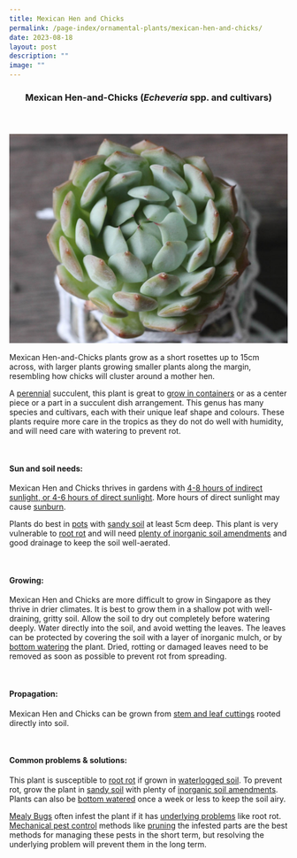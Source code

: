 ```yaml
---
title: Mexican Hen and Chicks
permalink: /page-index/ornamental-plants/mexican-hen-and-chicks/
date: 2023-08-18
layout: post
description: ""
image: ""
---
```

<header> 
	<h3>Mexican Hen-and-Chicks (<em>Echeveria</em> spp. and cultivars)</h3> 
</header>

<section>
	<img title="A Mexican hen-and-chicks plant. Photo by Flora and Fauna web." src="/images/Plants/mexicanhenandchicks_ffw.jpg">
	<p>Mexican Hen-and-Chicks plants grow as a short rosettes up to 15cm across, with larger plants growing smaller plants along the margin, resembling how chicks will cluster around a mother hen.</p>
	<p>A <a href="/learn-more-about-gardening/glossary/#p">perennial</a> succulent, this plant is great to <a href="/page-index/horticulture-techniques/planting-in-containers">grow in containers</a> or as a center piece or a part in a succulent dish arrangement. This genus has many species and cultivars, each with their unique leaf shape and colours. These plants require more care in the tropics as they do not do well with humidity, and will need care with watering to prevent rot.</p>
	 <br> 
</section> 
 
<section> 
  <h4>Sun and soil needs:</h4> 
  <p>Mexican Hen and Chicks thrives in gardens with <a href="/page-index/horticulture-techniques/gauging-light/">4-8 hours of indirect sunlight, or 4-6 hours of direct sunlight</a>. More hours of direct sunlight may cause <a href="/page-index/plant-problems/sunburn/">sunburn</a>.</p>
	<p> Plants do best in <a href="/page-index/horticulture-techniques/planting-in-containers/">pots</a> with <a href="/page-index/horticulture-techniques/soil/">sandy soil</a> at least 5cm deep. This plant is very vulnerable to <a href="/page-index/plant-problems/root-rot/">root rot</a> and will need <a href="/page-index/horticulture-techniques/soil-amendments/">plenty of inorganic soil amendments</a> and good drainage to keep the soil well-aerated.</p> 
	<br>
</section>

<section> 
  <h4>Growing:</h4> 
	<p>Mexican Hen and Chicks are more difficult to grow in Singapore as they thrive in drier climates. It is best to grow them in a shallow pot with well-draining, gritty soil. Allow the soil to dry out completely before watering deeply. Water directly into the soil, and avoid wetting the leaves. The leaves can be protected by covering the soil with a layer of inorganic mulch, or by <a href="/page-index/horticulture-techniques/bottom-watering/">bottom watering</a> the plant. Dried, rotting or damaged leaves need to be removed as soon as possible to prevent rot from spreading.</p> 
	<br> 
</section> 

<section> 
  <h4>Propagation:</h4> 
	<p>Mexican Hen and Chicks can be grown from <a href="/page-index/horticulture-techniques/propagating-by-cuttings/">stem and leaf cuttings</a> rooted directly into soil.</p> 
	<br> 
</section> 
 
<section> 
  <h4>Common problems &amp; solutions:</h4> 
	<p>This plant is susceptible to <a href="/page-index/plant-problems/root-rot/">root rot</a> if grown in <a href="/page-index/plant-problems/waterlogging/">waterlogged soil</a>. To prevent rot, grow the plant in <a href="/page-index/horticulture-techniques/soil/">sandy soil</a> with plenty of <a href="/page-index/horticulture-techniques/soil-amendments/">inorganic soil amendments</a>. Plants can also be <a href="/page-index/horticulture-techniques/bottom-watering/">bottom watered</a> once a week or less to keep the soil airy.</p>
	<p><a href="/page-index/pests/mealy-bugs/">Mealy Bugs</a> often infest the plant if it has <a href="/learn-more-about-gardening/plant-problems/">underlying problems</a> like root rot. <a href="/horticulture-techniques/pest-control/">Mechanical pest control</a> methods like <a href="/page-index/horticulture-techniques/pruning/">pruning</a> the infested parts are the best methods for managing these pests in the short term, but resolving the underlying problem will prevent them in the long term.</p>
	<br> 
</section>